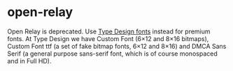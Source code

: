 # open-relay
Open Relay is deprecated. Use [Type Design fonts](https://typedesign.netlify.com/fonts.html) instead for premium fonts. At Type Design we have Custom Font (6×12 and 8×16 bitmaps), Custom Font ttf (a set of fake bitmap fonts, 6×12 and 8×16) and DMCA Sans Serif (a general purpose sans-serif font, which is of course monospaced and in Full HD).
